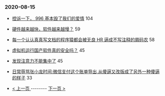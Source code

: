 ### 2020-08-15 
- [控诉一下， 996 基本毁了我们的爱情](https://www.v2ex.com/t/698387) 104
- [硬件越来越快，软件越来越慢？](https://www.v2ex.com/t/698373) 59
- [每一个认认真真写文档的程序猿都会被无良 HR 逼成不写注释的屑码农](https://www.v2ex.com/t/698393) 58
- [虚拟机运行国产软件真的安全吗？](https://www.v2ex.com/t/698386) 45
- [发现注意力不能集中了](https://www.v2ex.com/t/698398) 45
- [日常辱骂张小龙时间:微信支付这个账单导出,从傻逼又改版成了另外一种傻逼的样子](https://www.v2ex.com/t/698409) 33 

- [ < 上一页 ](https://github.com/able8/v2ex-hot-record/blob/master/2020-08-14.md) -------- [ 下一页 > ](https://github.com/able8/v2ex-hot-record/blob/master/2020-08-16.md)